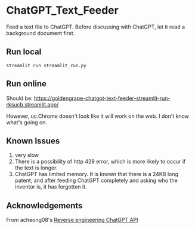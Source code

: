 # ChatGPT_Text_Feeder

Feed a text file to ChatGPT. Before discussing with ChatGPT, let it read a background document first.

## Run local

```
streamlit run streamlit_run.py
```

## Run online

Should be: https://goldengrape-chatgpt-text-feeder-streamlit-run-rksucb.streamlit.app/

However, uc.Chrome doesn't look like it will work on the web. I don't know what's going on.

## Known Issues

1. very slow
2. There is a possibility of http 429 error, which is more likely to occur if the text is longer.
3. ChatGPT has limited memory. It is known that there is a 24KB long patent, and after feeding ChatGPT completely and asking who the inventor is, it has forgotten it.

## Acknowledgements

From acheong08's [Reverse engineering ChatGPT API](https://github.com/acheong08/ChatGPT)
